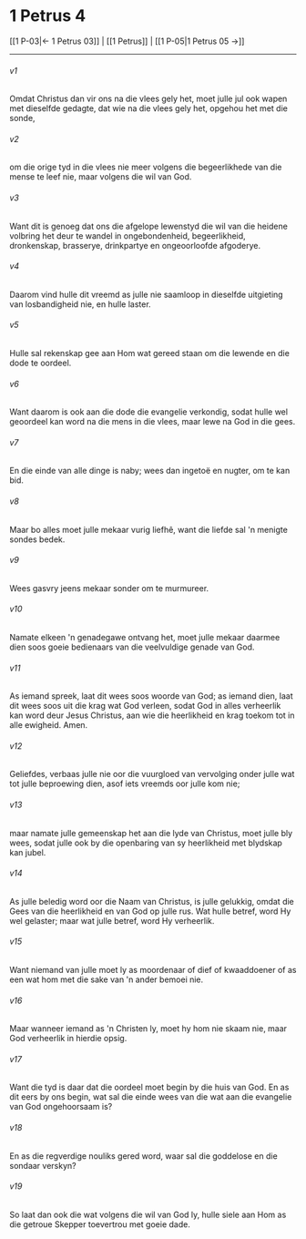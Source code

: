 # 1 Petrus 4

[[1 P-03|← 1 Petrus 03]] | [[1 Petrus]] | [[1 P-05|1 Petrus 05 →]]
***

###### v1
Omdat Christus dan vir ons na die vlees gely het, moet julle jul ook wapen met dieselfde gedagte, dat wie na die vlees gely het, opgehou het met die sonde, 
###### v2
om die orige tyd in die vlees nie meer volgens die begeerlikhede van die mense te leef nie, maar volgens die wil van God. 
###### v3
Want dit is genoeg dat ons die afgelope lewenstyd die wil van die heidene volbring het deur te wandel in ongebondenheid, begeerlikheid, dronkenskap, brasserye, drinkpartye en ongeoorloofde afgoderye. 
###### v4
Daarom vind hulle dit vreemd as julle nie saamloop in dieselfde uitgieting van losbandigheid nie, en hulle laster. 
###### v5
Hulle sal rekenskap gee aan Hom wat gereed staan om die lewende en die dode te oordeel. 
###### v6
Want daarom is ook aan die dode die evangelie verkondig, sodat hulle wel geoordeel kan word na die mens in die vlees, maar lewe na God in die gees. 
###### v7
En die einde van alle dinge is naby; wees dan ingetoë en nugter, om te kan bid. 
###### v8
Maar bo alles moet julle mekaar vurig liefhê, want die liefde sal 'n menigte sondes bedek. 
###### v9
Wees gasvry jeens mekaar sonder om te murmureer. 
###### v10
Namate elkeen 'n genadegawe ontvang het, moet julle mekaar daarmee dien soos goeie bedienaars van die veelvuldige genade van God. 
###### v11
As iemand spreek, laat dit wees soos woorde van God; as iemand dien, laat dit wees soos uit die krag wat God verleen, sodat God in alles verheerlik kan word deur Jesus Christus, aan wie die heerlikheid en krag toekom tot in alle ewigheid. Amen. 
###### v12
Geliefdes, verbaas julle nie oor die vuurgloed van vervolging onder julle wat tot julle beproewing dien, asof iets vreemds oor julle kom nie; 
###### v13
maar namate julle gemeenskap het aan die lyde van Christus, moet julle bly wees, sodat julle ook by die openbaring van sy heerlikheid met blydskap kan jubel. 
###### v14
As julle beledig word oor die Naam van Christus, is julle gelukkig, omdat die Gees van die heerlikheid en van God op julle rus. Wat hulle betref, word Hy wel gelaster; maar wat julle betref, word Hy verheerlik. 
###### v15
Want niemand van julle moet ly as moordenaar of dief of kwaaddoener of as een wat hom met die sake van 'n ander bemoei nie. 
###### v16
Maar wanneer iemand as 'n Christen ly, moet hy hom nie skaam nie, maar God verheerlik in hierdie opsig. 
###### v17
Want die tyd is daar dat die oordeel moet begin by die huis van God. En as dit eers by ons begin, wat sal die einde wees van die wat aan die evangelie van God ongehoorsaam is? 
###### v18
En as die regverdige nouliks gered word, waar sal die goddelose en die sondaar verskyn? 
###### v19
So laat dan ook die wat volgens die wil van God ly, hulle siele aan Hom as die getroue Skepper toevertrou met goeie dade. 
